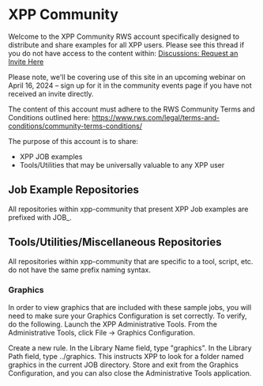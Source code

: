 # XPP Community

Welcome to the XPP Community RWS account specifically designed to distribute and share examples for all XPP users. Please see this thread if you do not have access to the content within: [Discussions: Request an Invite Here](https://github.com/orgs/xpp-community/discussions/2)  

Please note, we'll be covering use of this site in an upcoming webinar on April 16, 2024 – sign up for it in the community events page if you have not received an invite directly.

The content of this account must adhere to the RWS Community Terms and Conditions outlined here: https://www.rws.com/legal/terms-and-conditions/community-terms-conditions/

The purpose of this account is to share:

- XPP JOB examples
- Tools/Utilities that may be universally valuable to any XPP user

## Job Example Repositories

All repositories within xpp-community that present XPP Job examples are prefixed with JOB_. 

## Tools/Utilities/Miscellaneous Repositories

All repositories within xpp-community that are specific to a tool, script, etc. do not have the same prefix naming syntax. 

### Graphics

In order to view graphics that are included with these sample jobs, you will need to make sure your Graphics Configuration is set correctly. To verify, do the following.
Launch the XPP Administrative Tools. From the Administrative Tools, click File -> Graphics Configuration. 

Create a new rule. In the Library Name field, type "graphics". In the Library Path field, type ../graphics. This instructs XPP to look for a folder named
graphics in the current JOB directory. Store and exit from the Graphics Configuration, and you can also close the Administrative Tools application.
